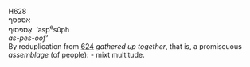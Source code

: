 <body>
  <p>H628<br>  אספּסף  <br> אַספְּסוּף  ‎  ‘asp<sup>e</sup>sûph  <br><i>as-pes-oof‘ </i><br>By reduplication from <a href="h0624.htm">624</a>  <i>gathered</i> <i>up</i> <i>together</i>, that is, a promiscuous <i>assemblage</i> (of people): - mixt multitude.<br></p>
 </body>